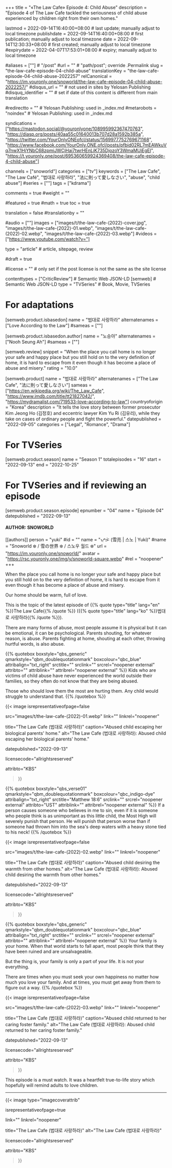+++
title = "«The Law Cafe» Episode 4: Child Abuse"
description = "Episode 4 of The Law Cafe tackled the seriousness of child abuse experienced by children right from their own homes."

lastmod = 2022-09-14T16:40:00+08:00                 # last update; manually adjust to local timezone
publishdate = 2022-09-14T16:40:00+08:00             # first publication; manually adjust to local timezone
date = 2022-09-14T12:30:33+08:00                    # first created; manually adjust to local timezone
#expirydate = 2022-04-07T17:53:01+08:00              # expiry; manually adjust to local timezone

#aliases = [""]                                        # "/post"
#url = ""                                              # "path/post"; override .Permalink
slug = "the-law-cafe-episode-04-child-abuse"
translationKey = "the-law-cafe-episode-04-child-abuse-2022257"
relCanonical = "https://im.youronly.one/snoworld/the-law-cafe-episode-04-child-abuse-2022257/"
#disqus_url = ""                                       # not used in sites by Yelosan Publishing
#disquq_identifier = ""                                # set if date of this content is different from main translation

#redirectto = ""                                       # Yelosan Publishing: used in _index.md
#metarobots = "noindex"                                # Yelosan Publishing: used in _index.md

syndications = ["https://mastodon.social/@youronlyone/108995992367470763", "https://diasp.org/posts/40aa55c01640013b707d28a1592b385a", "https://twitter.com/YourOnlyONEofcl/status/1569977752769671168", "https://www.facebook.com/YourOnly.ONE.ofcl/posts/pfbid02RL7mEAWkuVq7nwX1HjYNbC68zpmiJWCjHai7twrHEnLjK735DjozoY3WmaMUiEgEl", "https://t.youronly.one/post/695360659924369408/the-law-cafe-episode-4-child-abuse"]

channels = ["snoworld"]
categories = ["tv"]
keywords = ["The Law Cafe", "The Law Café", "법대로 사랑하라", "法に則って愛しなさい", "abuse", "child abuse"]
#series = [""]
tags = ["kdrama"]

comments = true
#weight = ""

#featured = true
#math = true
toc = true

translation = false
#translationby = ""

#audio = [""]
images = ["images/t/the-law-cafe-(2022)-cover.jpg", "images/t/the-law-cafe-(2022)-01.webp", "images/t/the-law-cafe-(2022)-02.webp", "images/t/the-law-cafe-(2022)-03.webp"]
#videos = ["https://www.youtube.com/watch?v="]

type = "article"                                             # article, sitepage, review

#draft = true

#license = ""                                          # only set if the post license is not the same as the site license

contenttypes = ["CriticReview"]                                                   # Semantic Web JSON-LD
[semweb]                                                              # Semantic Web JSON-LD
  type = "TVSeries"                                                           # Book, Movie, TVSeries

# For adaptations
[semweb.product.isbasedon]
  name = "법대로 사랑하라"
  alternatenames = ["Love According to the Law"]
  #sameas = [""]

[semweb.product.isbasedon.author]
  name = "노승아"
  alternatenames = ["Nooh Seung Ah"]
  #sameas = [""]

[semweb.review]
  snippet = "When the place you call home is no longer your safe and happy place but you still hold on to the very definition of home, it is hard to escape from it even though it has become a place of abuse and misery."
  rating = "10.0"

[semweb.product]
  name = "법대로 사랑하라"
  alternatenames = ["The Law Cafe", "法に則って愛しなさい"]
  sameas = ["https://en.wikipedia.org/wiki/The_Law_Cafe", "https://www.imdb.com/title/tt21827042/", "https://mydramalist.com/719533-love-according-to-law"]
  countryoforigin = "Korea"
  description = "It tells the love story between former prosecutor Kim Jeong Ho (김정호) and eccentric lawyer Kim Yu Ri (김유리), while they take on cases of ordinary people and fight the powerful."
  datepublished = "2022-09-05"
  categories = ["Legal", "Romance", "Drama"]

# For TVSeries
[semweb.product.season]
  name = "Season 1"
  totalepisodes = "16"
  start = "2022-09-13"
  end = "2022-10-25"

# For TVSeries and if reviewing an episode
[semweb.product.season.episode]
  epnumber = "04"
  name = "Episode 04"
  datepublished = "2022-09-13"

#### AUTHOR: SNOWORLD ####
[[authors]]
  person = "yuki"
  #id = ""
  name = "ᜌᜓᜃᜒ (雪亮 | 스노 | Yuki)"
  #name = "Snoworld ❄️ / 雪の世界 ❄️ / 스노우 월드 ❄️"
  url = "https://im.youronly.one/snoworld/"
  avatar = "https://rsc.youronly.one/img/y/snoworld-square.webp"
  #rel = "noopener"
+++

When the place you call home is no longer your safe and happy place but you still hold on to the very definition of home, it is hard to escape from it even though it has become a place of abuse and misery.

<!--more-->

Our home should be warm, full of love.

This is the topic of the latest episode of {{% quote type="title" lang="en" %}}The Law Cafe{{% /quote %}} ({{% quote type="title" lang="ko" %}}법대로 사랑하라{{% /quote %}}).

There are many forms of abuse, most people assume it is physical but it can be emotional, it can be psychological. Parents shouting, for whatever reason, is abuse. Parents fighting at home, shouting at each other, throwing hurtful words, is also abuse.

{{% quotebox boxstyle="qbs_generic" qmarkstyle="qbm_doublequotationmark" boxcolour="qbc_blue" attribalign="txt_right" srctitle="" srclink="" srcrel="noopener external" attribto="" attriblink="" attribrel="noopener external" %}}
Kids who are victims of child abuse have never experienced the world outside their families, so they often do not know that they are being abused.

Those who should love them the most are hurting them. Any child would struggle to understand that.
{{% /quotebox %}}

{{< image
  isrepresentativeofpage=false

  src="images/t/the-law-cafe-(2022)-01.webp"
  link=""
  linkrel="noopener"

  title="The Law Cafe (법대로 사랑하라)"
  caption="Abused child escaping her biological parents' home."
  alt="The Law Cafe (법대로 사랑하라): Abused child escaping her biological parents' home."

  datepublished="2022-09-13"

  licensecode="allrightsreserved"

  attribto="KBS"
>}}

{{% quotebox boxstyle="qbs_verse01" qmarkstyle="qbm_doublequotationmark" boxcolour="qbc_indigo-dye" attribalign="txt_right" srctitle="Matthew 18:6" srclink="" srcrel="noopener external" attribto="UST" attriblink="" attribrel="noopener external" %}}
If a person causes someone who believes in me to sin, even if it is someone who people think is as unimportant as this little child, the Most High will severely punish that person. He will punish that person worse than if someone had thrown him into the sea's deep waters with a heavy stone tied to his neck!
{{% /quotebox %}}

{{< image
  isrepresentativeofpage=false

  src="images/t/the-law-cafe-(2022)-02.webp"
  link=""
  linkrel="noopener"

  title="The Law Cafe (법대로 사랑하라)"
  caption="Abused child desiring the warmth from other homes."
  alt="The Law Cafe (법대로 사랑하라): Abused child desiring the warmth from other homes."

  datepublished="2022-09-13"

  licensecode="allrightsreserved"

  attribto="KBS"
>}}

{{% quotebox boxstyle="qbs_generic" qmarkstyle="qbm_doublequotationmark" boxcolour="qbc_blue" attribalign="txt_right" srctitle="" srclink="" srcrel="noopener external" attribto="" attriblink="" attribrel="noopener external" %}}
Your family is your home. When that world starts to fall apart, most people think that they have been ruined and are unsalvageable.

But the thing is, your family is only a part of your life. It is not your everything.

There are times when you must seek your own happiness no matter how much you love your family. And at times, you must get away from them to figure out a way.
{{% /quotebox %}}

{{< image
  isrepresentativeofpage=false

  src="images/t/the-law-cafe-(2022)-03.webp"
  link=""
  linkrel="noopener"

  title="The Law Cafe (법대로 사랑하라)"
  caption="Abused child returned to her caring foster family."
  alt="The Law Cafe (법대로 사랑하라): Abused child returned to her caring foster family."

  datepublished="2022-09-13"

  licensecode="allrightsreserved"

  attribto="KBS"
>}}

This episode is a must watch. It was a heartfelt true-to-life story which hopefully will remind adults to love children.

---

{{< image
  type="imagecoverattrib"

  isrepresentativeofpage=true

  link=""
  linkrel="noopener"

  title="The Law Cafe (법대로 사랑하라)"
  alt="The Law Cafe (법대로 사랑하라)"

  licensecode="allrightsreserved"

  attribto="KBS"
>}}
